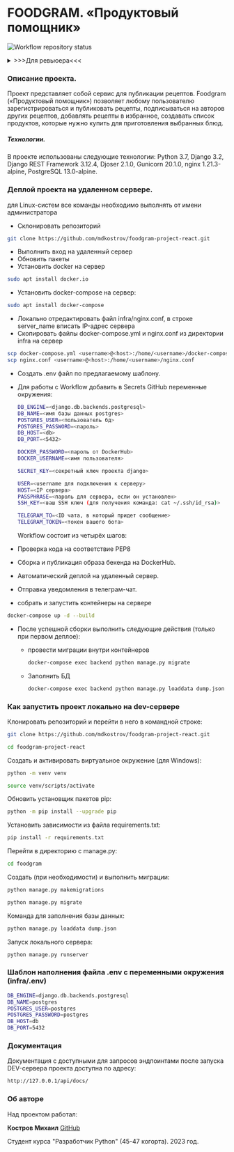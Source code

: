 # FOODGRAM. «Продуктовый помощник»

![Workflow repository status](https://github.com/mdkostrov/foodgram-project-react/actions/workflows/foodgram_workflow.yml/badge.svg)

<details>
<summary>
>>>Для ревьюера<<<
</summary>
АДРЕС ПРОЕКТА НА ВМ ДЛЯ РЕВЬЮ:
http://51.250.78.62/
</details>

### Описание проекта.

Проект представляет собой сервис для публикации рецептов.
Foodgram («Продуктовый помощник») позволяет любому пользователю зарегистрироваться и публиковать рецепты, подписываться на авторов других рецептов, добавлять рецепты в избранное, создавать список продуктов, которые нужно купить для приготовления выбранных блюд.

##### Технологии.

В проекте использованы следующие технологии:
Python 3.7, Django 3.2, Django REST Framework 3.12.4, Djoser 2.1.0, Gunicorn 20.1.0, nginx 1.21.3-alpine, PostgreSQL 13.0-alpine.

### Деплой проекта на удаленном сервере.

для Linux-систем все команды необходимо выполнять от имени администратора

- Склонировать репозиторий

```bash
git clone https://github.com/mdkostrov/foodgram-project-react.git
```

- Выполнить вход на удаленный сервер
- Обновить пакеты
- Установить docker на сервер

```bash
sudo apt install docker.io
```

- Установить docker-compose на сервер:

```bash
sudo apt install docker-compose
```

- Локально отредактировать файл infra/nginx.conf, в строке server_name вписать IP-адрес сервера
- Скопировать файлы docker-compose.yml и nginx.conf из директории infra на сервер

```bash
scp docker-compose.yml <username>@<host>:/home/<username>/docker-compose.yml
scp nginx.conf <username>@<host>:/home/<username>/nginx.conf
```

- Создать .env файл по предлагаемому шаблону.
- Для работы с Workflow добавить в Secrets GitHub переменные окружения:

    ```bash
    DB_ENGINE=<django.db.backends.postgresql>
    DB_NAME=<имя базы данных postgres>
    POSTGRES_USER=<пользователь бд>
    POSTGRES_PASSWORD=<пароль>
    DB_HOST=<db>
    DB_PORT=<5432>

    DOCKER_PASSWORD=<пароль от DockerHub>
    DOCKER_USERNAME=<имя пользователя>

    SECRET_KEY=<секретный ключ проекта django>

    USER=<username для подключения к серверу>
    HOST=<IP сервера>
    PASSPHRASE=<пароль для сервера, если он установлен>
    SSH_KEY=<ваш SSH ключ (для получения команда: cat ~/.ssh/id_rsa)>

    TELEGRAM_TO=<ID чата, в который придет сообщение>
    TELEGRAM_TOKEN=<токен вашего бота>
    ```

    Workflow состоит из четырёх шагов:
- Проверка кода на соответствие PEP8
- Сборка и публикация образа бекенда на DockerHub.
- Автоматический деплой на удаленный сервер.
- Отправка уведомления в телеграм-чат.
- собрать и запустить контейнеры на сервере

```bash
docker-compose up -d --build
```

- После успешной сборки выполнить следующие действия (только при первом деплое):
  - провести миграции внутри контейнеров

    ```bash
    docker-compose exec backend python manage.py migrate
    ```

  - Заполнить БД

    ```bash
    docker-compose exec backend python manage.py loaddata dump.json
    ```

### Как запустить проект локально на dev-сервере

Клонировать репозиторий и перейти в него в командной строке:

```bash
git clone https://github.com/mdkostrov/foodgram-project-react.git
```

```bash
cd foodgram-project-react
```

Cоздать и активировать виртуальное окружение (для Windows):

```bash
python -m venv venv
```

```bash
source venv/scripts/activate
```

Обновить установщик пакетов pip:

```bash
python -m pip install --upgrade pip
```

Установить зависимости из файла requirements.txt:

```bash
pip install -r requirements.txt
```

Перейти в директорию с manage.py:

```bash
cd foodgram
```

Создать (при необходимости) и выполнить миграции:

```bash
python manage.py makemigrations
```

```bash
python manage.py migrate
```

Команда для заполнения базы данных:

```bash
python manage.py loaddata dump.json
```

Запуск локального сервера:

```bash
python manage.py runserver
```

### Шаблон наполнения файла .env с переменными окружения (infra/.env)

```bash
DB_ENGINE=django.db.backends.postgresql
DB_NAME=postgres
POSTGRES_USER=postgres
POSTGRES_PASSWORD=postgres
DB_HOST=db
DB_PORT=5432
```

### Документация
Документация с доступными для запросов эндпоинтами после запуска DEV-сервера проекта доступна по адресу:

```bash
http://127.0.0.1/api/docs/
```

### Об авторе

Над проектом работал:

**Костров Михаил**
[GitHub](https://github.com/mdkostrov/)

Студент курса "Разработчик Python" (45-47 когорта). 2023 год.

